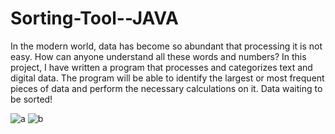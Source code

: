 # Sorting-Tool--JAVA
In the modern world, data has become so abundant that processing it is not easy. How can anyone understand all these words and numbers? In this project, I have written a program that processes and categorizes text and digital data. The program will be able to identify the largest or most frequent pieces of data and perform the necessary calculations on it. Data waiting to be sorted!

![a](https://user-images.githubusercontent.com/40955969/95466848-11da1900-097d-11eb-882a-7d1c4d19ec67.png)
![b](https://user-images.githubusercontent.com/40955969/95466851-130b4600-097d-11eb-9c35-9d3c631af66b.png)
